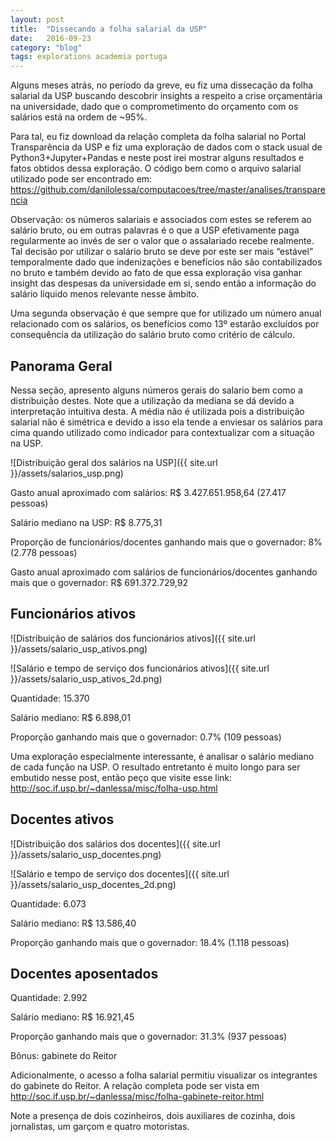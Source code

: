 ```yaml
---
layout: post
title:  "Dissecando a folha salarial da USP"
date:   2016-09-23
category: "blog"
tags: explorations academia portuga
---
```

Alguns meses atrás, no período da greve, eu fiz uma dissecação da folha salarial da USP buscando descobrir insights a respeito a crise orçamentária na universidade,  dado que o comprometimento do orçamento com os salários está na ordem de ~95%.

Para tal, eu fiz download da relação completa da folha salarial no Portal Transparência da USP e fiz uma exploração de dados com o stack usual de Python3+Jupyter+Pandas e neste post irei mostrar alguns resultados e fatos obtidos dessa exploração. O código bem como o arquivo salarial utilizado pode ser encontrado em: https://github.com/danilolessa/computacoes/tree/master/analises/transparencia

Observação: os números salariais e associados com estes se referem ao salário bruto, ou em outras palavras é o que a USP efetivamente paga regularmente ao invés de ser o valor que o assalariado recebe realmente. Tal decisão por utilizar o salário bruto se deve por este ser mais “estável” temporalmente dado que indenizações e benefícios não são contabilizados no bruto e também devido ao fato de que essa exploração visa ganhar insight das despesas da universidade em si, sendo então a informação do salário líquido menos relevante nesse âmbito.

Uma segunda observação é que sempre que for utilizado um número anual relacionado com os salários, os benefícios como 13º estarão excluídos por consequência da utilização do salário bruto como critério de cálculo.

## Panorama Geral

Nessa seção, apresento alguns números gerais do salario bem como a distribuição destes. Note que a utilização da mediana se dá devido a interpretação intuitiva desta. A média não é utilizada pois a distribuição salarial não é simétrica e devido a isso ela tende a enviesar os salários para cima quando utilizado como indicador para contextualizar com a situação na USP.

![Distribuição geral dos salários na USP]({{ site.url }}/assets/salarios_usp.png)

Gasto anual aproximado com salários: R$ 3.427.651.958,64 (27.417 pessoas)

Salário mediano na USP: R$ 8.775,31

Proporção de funcionários/docentes ganhando mais que o governador: 8% (2.778 pessoas)

Gasto anual aproximado com salários de funcionários/docentes ganhando mais que o governador: R$ 691.372.729,92

## Funcionários ativos

![Distribuição de salários dos funcionários ativos]({{ site.url }}/assets/salario_usp_ativos.png)

![Salário e tempo de serviço dos funcionários ativos]({{ site.url }}/assets/salario_usp_ativos_2d.png)

Quantidade: 15.370

Salário mediano: R$ 6.898,01

Proporção ganhando mais que o governador: 0.7% (109 pessoas)

Uma exploração especialmente interessante, é analisar o salário mediano de cada função na USP. O resultado entretanto é muito longo para ser embutido nesse post, então peço que visite esse link: http://soc.if.usp.br/~danlessa/misc/folha-usp.html

## Docentes ativos

![Distribuição dos salários dos docentes]({{ site.url }}/assets/salario_usp_docentes.png)

![Salário e tempo de serviço dos docentes]({{ site.url }}/assets/salario_usp_docentes_2d.png)

Quantidade: 6.073

Salário mediano: R$ 13.586,40

Proporção ganhando mais que o governador: 18.4% (1.118 pessoas)

## Docentes aposentados

Quantidade: 2.992

Salário mediano: R$ 16.921,45

Proporção ganhando mais que o governador: 31.3% (937 pessoas)

Bônus: gabinete do Reitor

Adicionalmente, o acesso a folha salarial permitiu visualizar os integrantes do gabinete do Reitor. A relação completa pode ser vista em http://soc.if.usp.br/~danlessa/misc/folha-gabinete-reitor.html

Note a presença de dois cozinheiros, dois auxiliares de cozinha, dois jornalistas, um garçom e quatro motoristas.
